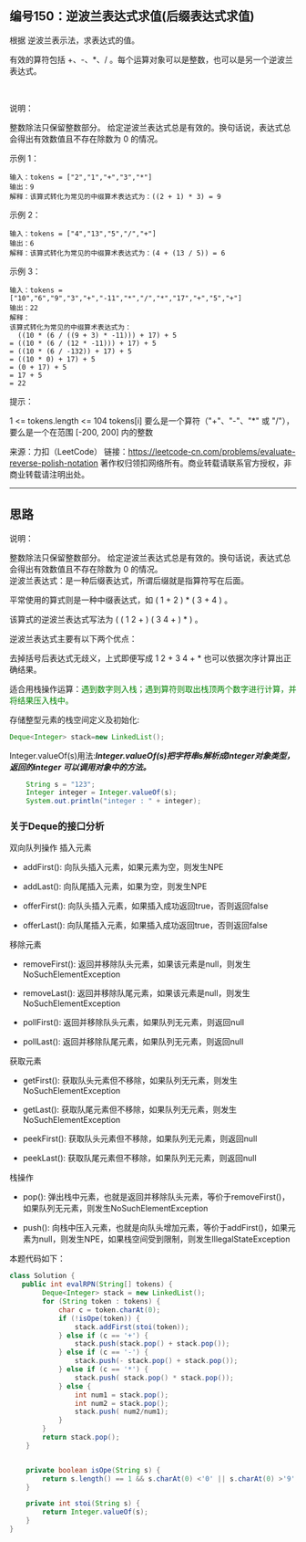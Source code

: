 ## 编号150：逆波兰表达式求值(后缀表达式求值)

根据 逆波兰表示法，求表达式的值。

有效的算符包括 +、-、*、/ 。每个运算对象可以是整数，也可以是另一个逆波兰表达式。

 

说明：

整数除法只保留整数部分。
给定逆波兰表达式总是有效的。换句话说，表达式总会得出有效数值且不存在除数为 0 的情况。
 

示例 1：
```
输入：tokens = ["2","1","+","3","*"]
输出：9
解释：该算式转化为常见的中缀算术表达式为：((2 + 1) * 3) = 9
```
示例 2：
```
输入：tokens = ["4","13","5","/","+"]
输出：6
解释：该算式转化为常见的中缀算术表达式为：(4 + (13 / 5)) = 6
```
示例 3：
```
输入：tokens = ["10","6","9","3","+","-11","*","/","*","17","+","5","+"]
输出：22
解释：
该算式转化为常见的中缀算术表达式为：
  ((10 * (6 / ((9 + 3) * -11))) + 17) + 5
= ((10 * (6 / (12 * -11))) + 17) + 5
= ((10 * (6 / -132)) + 17) + 5
= ((10 * 0) + 17) + 5
= (0 + 17) + 5
= 17 + 5
= 22 
```
提示：

1 <= tokens.length <= 104
tokens[i] 要么是一个算符（"+"、"-"、"*" 或 "/"），要么是一个在范围 [-200, 200] 内的整数

来源：力扣（LeetCode）
链接：https://leetcode-cn.com/problems/evaluate-reverse-polish-notation
著作权归领扣网络所有。商业转载请联系官方授权，非商业转载请注明出处。

---
## 思路

说明：

整数除法只保留整数部分。 给定逆波兰表达式总是有效的。换句话说，表达式总会得出有效数值且不存在除数为 0 的情况。  
逆波兰表达式：是一种后缀表达式，所谓后缀就是指算符写在后面。

平常使用的算式则是一种中缀表达式，如 ( 1 + 2 ) * ( 3 + 4 ) 。

该算式的逆波兰表达式写法为 ( ( 1 2 + ) ( 3 4 + ) * ) 。

逆波兰表达式主要有以下两个优点：

去掉括号后表达式无歧义，上式即便写成 1 2 + 3 4 + * 也可以依据次序计算出正确结果。

适合用栈操作运算：<span style="color:green">遇到数字则入栈；遇到算符则取出栈顶两个数字进行计算，并将结果压入栈中。</span>

存储整型元素的栈空间定义及初始化:
```java
Deque<Integer> stack=new LinkedList();
```
Integer.valueOf(s)用法:***Integer.valueOf(s)把字符串s解析成Integer对象类型，返回的integer 可以调用对象中的方法。***
```java
    String s = "123";
    Integer integer = Integer.valueOf(s);
    System.out.println("integer : " + integer);
```

### 关于Deque的接口分析
双向队列操作
插入元素
* addFirst(): 向队头插入元素，如果元素为空，则发生NPE

* addLast(): 向队尾插入元素，如果为空，则发生NPE

* offerFirst(): 向队头插入元素，如果插入成功返回true，否则返回false

* offerLast(): 向队尾插入元素，如果插入成功返回true，否则返回false

移除元素
* removeFirst(): 返回并移除队头元素，如果该元素是null，则发生NoSuchElementException

* removeLast(): 返回并移除队尾元素，如果该元素是null，则发生NoSuchElementException

* pollFirst(): 返回并移除队头元素，如果队列无元素，则返回null

* pollLast(): 返回并移除队尾元素，如果队列无元素，则返回null

获取元素
* getFirst(): 获取队头元素但不移除，如果队列无元素，则发生NoSuchElementException

* getLast(): 获取队尾元素但不移除，如果队列无元素，则发生NoSuchElementException

* peekFirst(): 获取队头元素但不移除，如果队列无元素，则返回null

* peekLast(): 获取队尾元素但不移除，如果队列无元素，则返回null

栈操作
* pop(): 弹出栈中元素，也就是返回并移除队头元素，等价于removeFirst()，如果队列无元素，则发生NoSuchElementException

* push(): 向栈中压入元素，也就是向队头增加元素，等价于addFirst()，如果元素为null，则发生NPE，如果栈空间受到限制，则发生IllegalStateException


本题代码如下：
```java
class Solution {
   public int evalRPN(String[] tokens) {
        Deque<Integer> stack = new LinkedList();
        for (String token : tokens) {
            char c = token.charAt(0);
            if (!isOpe(token)) {
                stack.addFirst(stoi(token));
            } else if (c == '+') {
                stack.push(stack.pop() + stack.pop());
            } else if (c == '-') {
                stack.push(- stack.pop() + stack.pop());
            } else if (c == '*') {
                stack.push( stack.pop() * stack.pop());
            } else {
                int num1 = stack.pop();
                int num2 = stack.pop();
                stack.push( num2/num1);
            }
        }
        return stack.pop();
    }


    private boolean isOpe(String s) {
        return s.length() == 1 && s.charAt(0) <'0' || s.charAt(0) >'9';
    }

    private int stoi(String s) {
        return Integer.valueOf(s);
    }
}
```